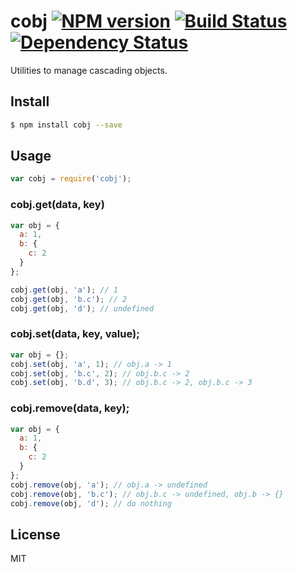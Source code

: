 # cobj [![NPM version](https://badge.fury.io/js/cobj.svg)](http://badge.fury.io/js/cobj) [![Build Status](https://travis-ci.org/kaelzhang/node-cobj.svg?branch=master)](https://travis-ci.org/kaelzhang/node-cobj) [![Dependency Status](https://gemnasium.com/kaelzhang/node-cobj.svg)](https://gemnasium.com/kaelzhang/node-cobj)

Utilities to manage cascading objects.

## Install

```sh
$ npm install cobj --save
```

## Usage

```js
var cobj = require('cobj');
```

### cobj.get(data, key)

```js
var obj = {
  a: 1,
  b: {
    c: 2
  }
};

cobj.get(obj, 'a'); // 1
cobj.get(obj, 'b.c'); // 2
cobj.get(obj, 'd'); // undefined
```

### cobj.set(data, key, value);

```js
var obj = {};
cobj.set(obj, 'a', 1); // obj.a -> 1
cobj.set(obj, 'b.c', 2); // obj.b.c -> 2
cobj.set(obj, 'b.d', 3); // obj.b.c -> 2, obj.b.c -> 3
```

### cobj.remove(data, key);

```js
var obj = {
  a: 1,
  b: {
    c: 2
  }
};
cobj.remove(obj, 'a'); // obj.a -> undefined
cobj.remove(obj, 'b.c'); // obj.b.c -> undefined, obj.b -> {}
cobj.remove(obj, 'd'); // do nothing
```

## License

MIT
